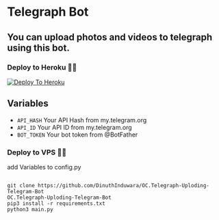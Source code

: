 # Telegraph Bot

## You can upload photos and videos to telegraph using this bot.

### Deploy to Heroku 🏃‍♂

[![Deploy To Heroku](https://www.herokucdn.com/deploy/button.svg)](https://heroku.com/deploy?template=https://github.com/DinuthInduwara/OC.Telegraph-Uploding-Telegram-Bot)

## Variables

* `API_HASH` Your API Hash from my.telegram.org
* `API_ID` Your API ID from my.telegram.org
* `BOT_TOKEN` Your bot token from @BotFather
### Deploy to VPS 🏃‍♂

add Variables to config.py

```

git clone https://github.com/DinuthInduwara/OC.Telegraph-Uploding-Telegram-Bot
OC.Telegraph-Uploding-Telegram-Bot
pip3 install -r requirements.txt
python3 main.py

```
